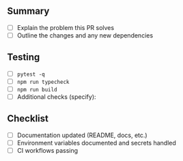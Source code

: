## Summary
- [ ] Explain the problem this PR solves
- [ ] Outline the changes and any new dependencies

## Testing
- [ ] `pytest -q`
- [ ] `npm run typecheck`
- [ ] `npm run build`
- [ ] Additional checks (specify):

## Checklist
- [ ] Documentation updated (README, docs, etc.)
- [ ] Environment variables documented and secrets handled
- [ ] CI workflows passing
